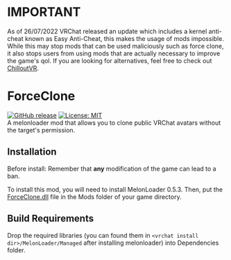 # IMPORTANT
As of 26/07/2022 VRChat released an update which includes a kernel anti-cheat known as Easy Anti-Cheat, this makes the usage of mods impossible. While this may stop mods that can be used maliciously such as force clone, it also stops users from using mods that are actually necessary to improve the game's qol. If you are looking for alternatives, feel free to check out [ChilloutVR](https://store.steampowered.com/app/661130/ChilloutVR/).

# ForceClone
[![GitHub release](https://img.shields.io/github/v/release/matix2/ForceClone.svg)](https://github.com/matix2/ForceClone/releases) [![License: MIT](https://img.shields.io/badge/License-MIT-yellow.svg)](https://opensource.org/licenses/MIT)  
A melonloader mod that allows you to clone public VRChat avatars without the target's permission.

## Installation
Before install:
Remember that **any** modification of the game can lead to a ban.

To install this mod, you will need to install MelonLoader 0.5.3. Then, put the [ForceClone.dll](https://github.com/matix2/ForceClone/releases/latest) file in the Mods folder of your game directory.

## Build Requirements
Drop the required libraries (you can found them in `<vrchat install dir>/MelonLoader/Managed` after installing melonloader) into Dependencies folder.
